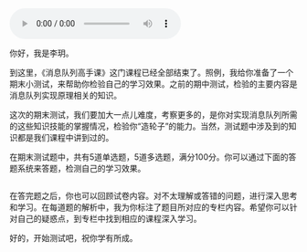 <audio title="期末测试 _ 消息队列100分试卷等你来挑战！" src="https://static001.geekbang.org/resource/audio/b2/ab/b296efc38a855100c3ec55af6983e3ab.mp3" controls="controls"></audio> 
<p>你好，我是李玥。</p><p>到这里，《消息队列高手课》这门课程已经全部结束了。照例，我给你准备了一个期末小测试，来帮助你检验自己的学习效果。之前的期中测试，检验的主要内容是消息队列实现原理相关的知识。</p><p>这次的期末测试，我们要加大一点儿难度，考察更多的，是你对实现消息队列所需的这些知识技能的掌握情况，检验你“造轮子”的能力。当然，测试题中涉及到的知识都是我们课程中讲到过的。</p><p>在期末测试题中，共有5道单选题，5道多选题，满分100分。你可以通过下面的答题系统来答题，检测自己的学习效果。</p><p><a href="http://time.geekbang.org/quiz/intro?act_id=60&amp;exam_id=68"><img src="https://static001.geekbang.org/resource/image/28/a4/28d1be62669b4f3cc01c36466bf811a4.png" alt=""></a></p><p>在答完题之后，你也可以回顾试卷内容。对不太理解或答错的问题，进行深入思考和学习。在每道题的解析中，我为你标注了题目所对应的专栏内容。希望你可以针对自己的疑惑点，到专栏中找到相应的课程深入学习。</p><p>好的，开始测试吧，祝你学有所成。</p><p></p><!-- [[[read_end]]] -->